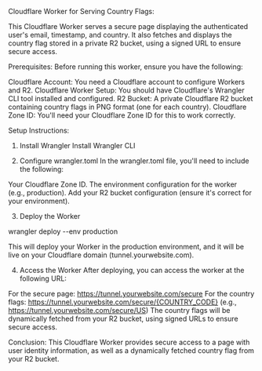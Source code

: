 Cloudflare Worker for Serving Country Flags:

This Cloudflare Worker serves a secure page displaying the authenticated user's email, timestamp, and country. It also fetches and displays the country flag stored in a private R2 bucket, using a signed URL to ensure secure access.

Prerequisites:
Before running this worker, ensure you have the following:

Cloudflare Account: You need a Cloudflare account to configure Workers and R2.
Cloudflare Worker Setup: You should have Cloudflare's Wrangler CLI tool installed and configured.
R2 Bucket: A private Cloudflare R2 bucket containing country flags in PNG format (one for each country).
Cloudflare Zone ID: You'll need your Cloudflare Zone ID for this to work correctly.

Setup Instructions:
1. Install Wrangler
Install Wrangler CLI

2. Configure wrangler.toml
In the wrangler.toml file, you'll need to include the following:

Your Cloudflare Zone ID.
The environment configuration for the worker (e.g., production).
Add your R2 bucket configuration (ensure it's correct for your environment).

3. Deploy the Worker

wrangler deploy --env production

This will deploy your Worker in the production environment, and it will be live on your Cloudflare domain (tunnel.yourwebsite.com).

4. Access the Worker
After deploying, you can access the worker at the following URL:

For the secure page: https://tunnel.yourwebsite.com/secure
For the country flags: https://tunnel.yourwebsite.com/secure/{COUNTRY_CODE} (e.g., https://tunnel.yourwebsite.com/secure/US)
The country flags will be dynamically fetched from your R2 bucket, using signed URLs to ensure secure access.

Conclusion:
This Cloudflare Worker provides secure access to a page with user identity information, as well as a dynamically fetched country flag from your R2 bucket.

